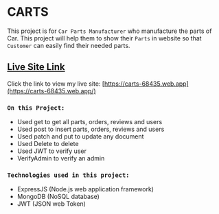 # CARTS

This project is for `Car Parts Manufacturer` who manufacture the parts of Car. This project will help them to show their `Parts` in website so that `Customer` can easily find their needed parts.

## [Live Site Link](https://carts-68435.web.app/)

Click the link to view my live site: [https://carts-68435.web.app](https://carts-68435.web.app/)

### `On this Project: `
* Used get to get all parts, orders, reviews and users
* Used post to insert parts, orders, reviews and users
* Used patch and put to update any document
* Used Delete to delete 
* Used JWT to verify user
* VerifyAdmin to verify an admin

### `Technologies used in this project: `
* ExpressJS (Node.js web application framework)
* MongoDB (NoSQL database)
* JWT (JSON web Token)